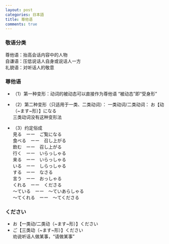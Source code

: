 ```yaml
---
layout: post
categories: 日本語
title: 尊他语
comments: true
---
```


### 敬语分类
尊他语：抬高会话内容中的人物  
自谦语：压低说话人自身或说话人一方  
礼貌语：对听话人的敬意  

### 尊他语
- （1）第一种变形：动词的被动态可以直接作为尊他语
“被动态”即“受身形”  

- （2）第二种变形（只适用于一类、二类动词）：
一类动词/二类动词： お【动（~ます~形）】になる  
三类动词没有这种变形法  

- （3）约定俗成  
見る　ーー　ご覧になる  
食べる　ーー　召し上がる  
飲む　ーー　召し上がる  
行く　ーー　いらっしゃる  
来る　ーー　いらっしゃる  
いる　ーー　しらっしゃる  
する　ーー　なさる  
言う　ーー　おっしゃる  
くれる　ーー　くださる  
～ている　ーー　～ていあらしゃる  
～てくれる　ーー　～てくださる  

### ください
- お【一类动/二类动（~ます~形）】ください
- ご【三类动（~ます~形）】ください  
劝说听话人做某事，“请做某事”  
